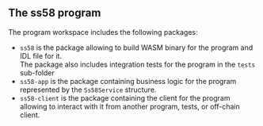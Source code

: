 ## The **ss58** program

The program workspace includes the following packages:
- `ss58` is the package allowing to build WASM binary for the program and IDL file for it.  
  The package also includes integration tests for the program in the `tests` sub-folder
- `ss58-app` is the package containing business logic for the program represented by the `Ss58Service` structure.  
- `ss58-client` is the package containing the client for the program allowing to interact with it from another program, tests, or
  off-chain client.

